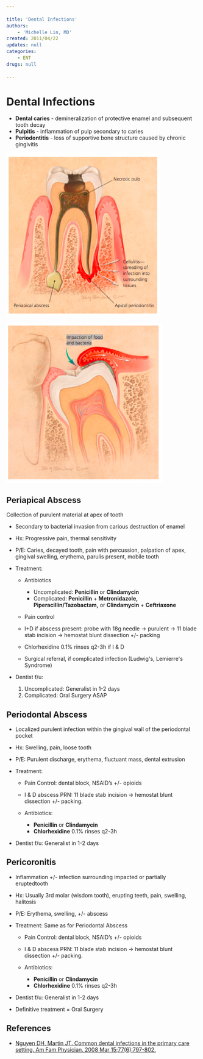 ```yaml
---

title: 'Dental Infections'
authors:
    - 'Michelle Lin, MD'
created: 2011/04/22
updates: null
categories:
    - ENT
drugs: null

---
```




# Dental Infections

-   **Dental caries** - demineralization of protective enamel and subsequent tooth decay
-   **Pulpitis** - inflammation of pulp secondary to caries
-   **Periodontitis** - loss of supportive bone structure caused by chronic gingivitis

![](image-1.png)

![](image-2.png)

## Periapical Abscess

Collection of purulent material at apex of tooth

-   Secondary to bacterial invasion from carious destruction of enamel
-   Hx: Progressive pain, thermal sensitivity
-   P/E: Caries, decayed tooth, pain with percussion, palpation of apex, gingival swelling, erythema, parulis present, mobile tooth
-   Treatment:

    -   Antibiotics

        -   Uncomplicated: **<span class="drug">Penicillin</span>** or **<span class="drug">Clindamycin</span>**
        -   Complicated: **<span class="drug">Penicillin</span>** + **<span class="drug">Metronidazole</span>, Piperacillin/Tazobactam,** or **<span class="drug">Clindamycin</span>** + **<span class="drug">Ceftriaxone</span>**
    -   Pain control

    -   I+D if abscess present: probe with 18g needle → purulent → 11 blade stab incision → hemostat blunt dissection +/- packing

    -   <span class="drug">Chlorhexidine</span> 0.1% rinses q2-3h if I & D

    -   Surgical referral, if complicated infection (Ludwig's, Lemierre's Syndrome)

-   Dentist f/u:

    1.  Uncomplicated: Generalist in 1-2 days
    2.  Complicated: Oral Surgery ASAP

## Periodontal Abscess

-   Localized purulent infection within the gingival wall of the periodontal pocket

-   Hx: Swelling, pain, loose tooth

-   P/E: Purulent discharge, erythema, fluctuant mass, dental extrusion

-   Treatment:

    -   Pain Control: dental block, NSAID’s +/- opioids
    -   I & D abscess PRN: 11 blade stab incision → hemostat blunt dissection +/- packing.
    -   Antibiotics:

        -   **<span class="drug">Penicillin</span>** or **<span class="drug">Clindamycin</span>**
        -   **<span class="drug">Chlorhexidine</span>** 0.1% rinses q2-3h

-   Dentist f/u: Generalist in 1-2 days

## Pericoronitis

-   Inflammation +/- infection surrounding impacted or partially eruptedtooth

-   Hx: Usually 3rd molar (wisdom tooth), erupting teeth, pain, swelling, halitosis

-   P/E: Erythema, swelling, +/- abscess

-   Treatment: Same as for Periodontal Abscess

    -   Pain Control: dental block, NSAID’s +/- opioids
    -   I & D abscess PRN: 11 blade stab incision → hemostat blunt dissection +/- packing.
    -   Antibiotics:

        -   **<span class="drug">Penicillin</span>** or **<span class="drug">Clindamycin</span>**
        -   **<span class="drug">Chlorhexidine</span>** 0.1% rinses q2-3h

-   Dentist f/u: Generalist in 1-2 days

-   Definitive treatment = Oral Surgery

## References

-   [Nguyen DH, Martin JT. Common dental infections in the primary care setting. Am Fam Physician. 2008 Mar 15;77(6):797-802.](https://www.ncbi.nlm.nih.gov/pubmed/?term=18386594)
